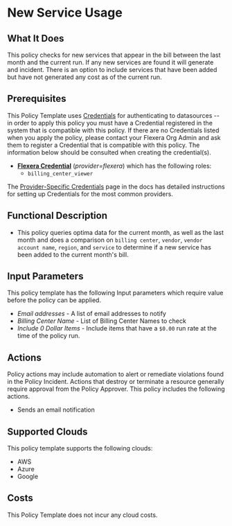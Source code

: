 # New Service Usage

## What It Does

This policy checks for new services that appear in the bill between the last month and the current run. If any new services are found it will generate and incident. There is an option to include services that have been added but have not generated any cost as of the current run.

## Prerequisites

This Policy Template uses [Credentials](https://docs.flexera.com/flexera/EN/Automation/ManagingCredentialsExternal.htm) for authenticating to datasources -- in order to apply this policy you must have a Credential registered in the system that is compatible with this policy. If there are no Credentials listed when you apply the policy, please contact your Flexera Org Admin and ask them to register a Credential that is compatible with this policy. The information below should be consulted when creating the credential(s).

- [**Flexera Credential**](https://docs.flexera.com/flexera/EN/Automation/ProviderCredentials.htm) (*provider=flexera*) which has the following roles:
  - `billing_center_viewer`

The [Provider-Specific Credentials](https://docs.flexera.com/flexera/EN/Automation/ProviderCredentials.htm) page in the docs has detailed instructions for setting up Credentials for the most common providers.

## Functional Description

- This policy queries optima data for the current month, as well as the last month and does a comparison on `billing center`, `vendor`, `vendor account name`, `region`, and `service` to determine if a new service has been added to the current month's bill.

## Input Parameters

This policy template has the following Input parameters which require value before the policy can be applied.

- *Email addresses* - A list of email addresses to notify
- *Billing Center Name* - List of Billing Center Names to check
- *Include 0 Dollar Items* - Include items that have a `$0.00` run rate at the time of the policy run.

## Actions

Policy actions may include automation to alert or remediate violations found in the Policy Incident. Actions that destroy or terminate a resource generally require approval from the Policy Approver. This policy includes the following actions.

- Sends an email notification

## Supported Clouds

This policy template supports the following clouds:

- AWS
- Azure
- Google

## Costs

This Policy Template does not incur any cloud costs.
